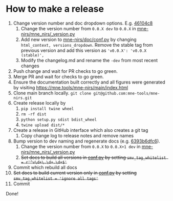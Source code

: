 # How to make a release

1. Change version number and doc dropdown options. E.g. [46104c8](https://github.com/mne-tools/mne-nirs/pull/295/commits/46104c8cc5f971b1cce772626869dd96993b2bb7)
    1. Change the version number from `0.0.X dev` to `0.0.X` in [mne-nirs/mne_nirs/_version.py](https://github.com/mne-tools/mne-nirs/blob/master/mne_nirs/_version.py#L1)
    2. Add new version to [mne-nirs/doc/conf.py](https://github.com/mne-tools/mne-nirs/blob/714dc6f75ebc561e7974ba7d3256fe0ae8d35174/doc/conf.py#L131) by changing `html_context, versions_dropdown`.
       Remove the stable tag from previous version and add this version as `'v0.0.X': 'v0.0.X (stable)',`
    3. Modify the changelog.md and rename the `-dev` from most recent changes
2. Push change and wait for PR checks to go green.
3. Merge PR and wait for checks to go green.
4. Ensure the documentation built correctly and all figures were generated by visiting https://mne.tools/mne-nirs/main/index.html 
5. Clone main branch locally. `git clone git@github.com:mne-tools/mne-nirs.git`
6. Create release locally by
   1. `pip install twine wheel`
   2. `rm -rf dist`
   3. `python setup.py sdist bdist_wheel`
   4. `twine upload dist/*`
7. Create a release in GitHub interface which also creates a git tag
   1. Copy change log to release notes and remove names
8. Bump version to dev naming and regenerate docs (e.g. [6393b6dfc6](https://github.com/mne-tools/mne-nirs/pull/321/commits/6393b6dfc6f4fb8c5068c2ec728dfecd41c11897)).
    1. Change the version number from `0.0.X` to `0.0.X+1 dev` in [mne-nirs/mne_nirs/_version.py](https://github.com/mne-tools/mne-nirs/blob/master/mne_nirs/_version.py#L1)
    2. ~~Set docs to build all versions in [conf.py](https://github.com/mne-tools/mne-nirs/blob/714dc6f75ebc561e7974ba7d3256fe0ae8d35174/doc/conf.py#L57) by setting `smv_tag_whitelist = r'^v\d+\.\d+.\d+$'`~~
9. Commit which rebuild all docs
10. ~~Set docs to build current version only in [conf.py](https://github.com/mne-tools/mne-nirs/blob/714dc6f75ebc561e7974ba7d3256fe0ae8d35174/doc/conf.py#L57) by setting `smv_tag_whitelist = 'ignore all tags'`~~
11. Commit

Done!
